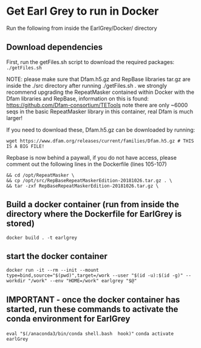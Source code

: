 # Get Earl Grey to run in Docker

Run the following from inside the EarlGrey/Docker/ directory

## Download dependencies

First, run the getFiles.sh script to download the required packages:
```./getFiles.sh```

NOTE: please make sure that Dfam.h5.gz and RepBase libraries tar.gz are inside the ./src directory after running ./getFiles.sh . 
we strongly recommend upgrading the RepeatMasker contained within Docker with the Dfam libraries and RepBase, information on this is found: https://github.com/Dfam-consortium/TETools
note there are only ~6000 seqs in the basic RepeatMasker library in this container, real Dfam is much larger!

If you need to download these,
Dfam.h5.gz can be downloaded by running:

```wget https://www.dfam.org/releases/current/families/Dfam.h5.gz # THIS IS A BIG FILE!```

Repbase is now behind a paywall, if you do not have access, please comment out the following lines in the Dockerfile (lines 105-107)
```
&& cd /opt/RepeatMasker \
&& cp /opt/src/RepBaseRepeatMaskerEdition-20181026.tar.gz . \
&& tar -zxf RepBaseRepeatMaskerEdition-20181026.tar.gz \
```

## Build a docker container (run from inside the directory where the Dockerfile for EarlGrey is stored)
```docker build . -t earlgrey```

## start the docker container

```docker run -it --rm --init --mount type=bind,source="$(pwd)",target=/work --user "$(id -u):$(id -g)" --workdir "/work" --env "HOME=/work" earlgrey "$@"```

## IMPORTANT - once the docker container has started, run these commands to activate the conda environment for EarlGrey

```eval "$(/anaconda3/bin/conda shell.bash  hook)"```
```conda activate earlGrey```
